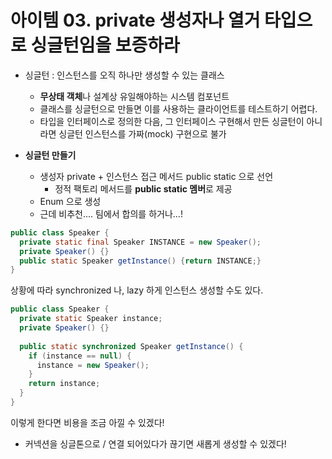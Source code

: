 # 아이템 03. private 생성자나 열거 타입으로 싱글턴임을 보증하라

- 싱글턴 : 인스턴스를 오직 하나만 생성할 수 있는 클래스
  - **무상태 객체**나 설계상 유일해야하는 시스템 컴포넌트
  - 클래스를 싱글턴으로 만들면 이를 사용하는 클라이언트를 테스트하기 어렵다.
  - 타입을 인터페이스로 정의한 다음, 그 인터페이스 구현해서 만든 싱글턴이 아니라면
    싱글턴 인스턴스를 가짜(mock) 구현으로 불가

- **싱글턴 만들기**
  - 생성자 private + 인스턴스 접근 메서드 public static 으로 선언
    - 정적 팩토리 메서드를 **public static 멤버**로 제공
  -  Enum 으로 생성
    - 근데 비추천.... 팀에서 합의를 하거나...!

```java
public class Speaker {
  private static final Speaker INSTANCE = new Speaker();
  private Speaker() {}
  public static Speaker getInstance() {return INSTANCE;}
}
```



상황에 따라 synchronized 나, lazy 하게 인스턴스 생성할 수도 있다.

```java
public class Speaker {
  private static Speaker instance;
  private Speaker() {}
  
  public static synchronized Speaker getInstance() {
    if (instance == null) {
      instance = new Speaker();
    }
    return instance;
  }
}
```

이렇게 한다면 비용을 조금 아낄 수 있겠다!

- 커넥션을 싱글톤으로 /  연결 되어있다가 끊기면 새롭게 생성할 수 있겠다!



